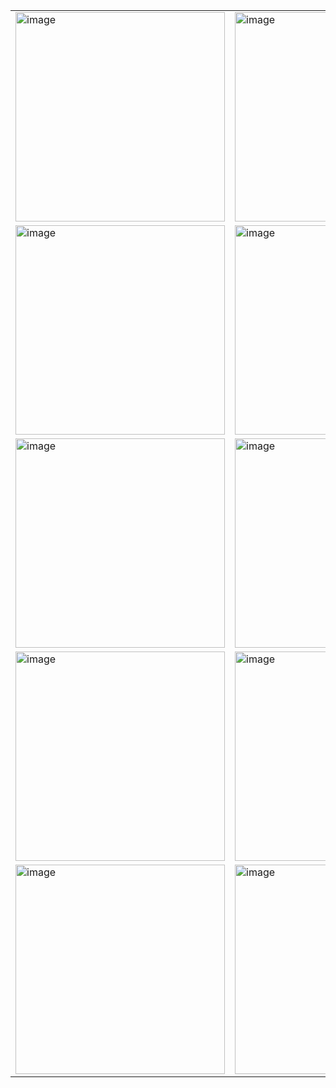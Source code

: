 <table align="center">
  <tr>
    <td><img width="335" alt="image" src="https://github.com/user-attachments/assets/07592407-ac9b-43f5-834e-fa4be987a199"></td>
    <td><img width="335" alt="image" src="https://github.com/user-attachments/assets/0d8a08a2-f10c-44e7-b439-02c612e9550a"></td>
    <td><img width="335" alt="image" src="https://github.com/user-attachments/assets/0f121bd8-afef-4a07-9e2c-e927d9c1d011"></td>
  </tr>
  <tr>
    <td><img width="335" alt="image" src="https://github.com/user-attachments/assets/cc165e47-b531-4ba2-9165-aef9cacdf9b0"></td>
    <td><img width="335" alt="image" src="https://github.com/user-attachments/assets/a764ff6f-951c-4397-84a1-a321067f3fce"></td>
    <td><img width="335" alt="image" src="https://github.com/user-attachments/assets/6beb4a7d-7614-4c1c-80ba-ecf717bbd149"></td>
  </tr>
  <tr>
    <td><img width="335" alt="image" src="https://github.com/user-attachments/assets/e4196c7f-791b-4205-8263-21c9bb3f6557"></td>
    <td><img width="335" alt="image" src="https://github.com/user-attachments/assets/f3e95c61-7f3a-48ce-9a44-2ac5aeda2712"></td>
    <td><img width="335" alt="image" src="https://github.com/user-attachments/assets/11cfb218-7fc0-4585-b6d0-f06e61b4301c"></td>
  </tr>
  <tr>
    <td><img width="335" alt="image" src="https://github.com/user-attachments/assets/42a7916b-0f95-43cf-8a40-106392440f64"></td>
    <td><img width="335" alt="image" src="https://github.com/user-attachments/assets/0901d5c3-cb6c-45f5-b4d2-e3b2711a7011"></td>
    <td><img width="335" alt="image" src="https://github.com/user-attachments/assets/0edc0850-da5e-4b43-ab2f-73dd7e3e2b0e"></td>
  </tr>
  <tr>
    <td><img width="335" alt="image" src="https://github.com/user-attachments/assets/d8b7a609-e497-41a7-8f4b-5594e7d5581e"></td>
    <td><img width="335" alt="image" src="https://github.com/user-attachments/assets/537ef8cc-9811-4656-ae82-d103a715e0fa"></td>
    <td><img width="335" alt="image" src="https://github.com/user-attachments/assets/eac441e0-5625-4250-8fe1-10bdda76ea84">
</td>
  </tr>
</table>
